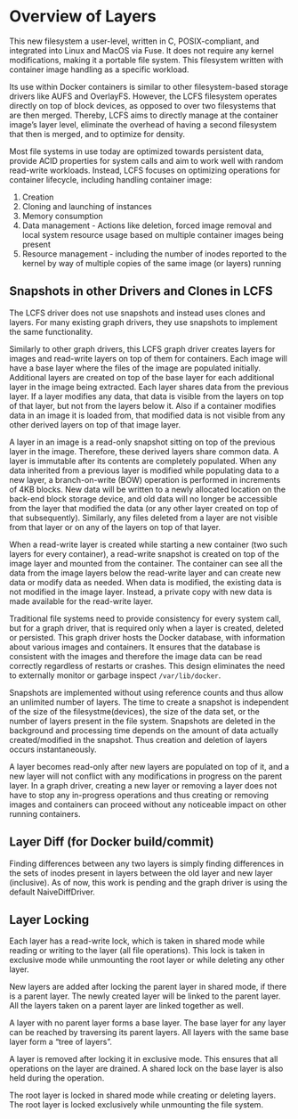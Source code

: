 
# Overview of Layers 

This new filesystem a user-level, written in C, POSIX-compliant, and integrated into Linux and MacOS via Fuse.  It does not require any kernel modifications, making it a portable file system. This filesystem written with container image handling as a specific workload. 

Its use within Docker containers is similar to other filesystem-based storage drivers like AUFS and OverlayFS.  However, the LCFS filesystem operates directly on top of block devices, as opposed to over two filesystems that are then merged. Thereby,  LCFS aims to directly manage at the container image’s layer level, eliminate the overhead of having a second filesystem that then is merged, and to optimize for density. 

Most file systems in use today are optimized towards persistent data, provide ACID properties for system calls and aim to work well with random read-write workloads. Instead, LCFS focuses on optimizing operations for container lifecycle, including handling container image:

1. Creation
2. Cloning and launching of instances
3. Memory consumption
4. Data management - Actions like deletion, forced image removal and local system resource usage based on multiple container images being present
5. Resource management - including the number of inodes reported to the kernel by way of multiple copies of the same image (or layers) running

## Snapshots in other Drivers and Clones in LCFS
The LCFS driver does not use snapshots and instead uses clones and layers. For many existing graph drivers, they use snapshots to implement the same functionality. 

Similarly to other graph drivers, this LCFS graph driver creates layers for images and read-write layers on top of them for containers.  Each image will have a base layer where the files of the image are populated initially. Additional layers are created on top of the base layer for each additional layer in the image being extracted.  Each layer shares data from the previous layer.  If a layer modifies any data, that data is visible from the layers on top of that layer, but not from the layers below it. Also if a container modifies data in an image it is loaded from, that modified data is not visible from any other derived layers on top of that image layer.

A layer in an image is a read-only snapshot sitting on top of the previous layer in the image.  Therefore, these derived layers share common data.  A layer is immutable after its contents are completely populated.  When any data inherited from a previous layer is modified while populating data to a new layer, a branch-on-write (BOW) operation is performed in increments of 4KB blocks.  New data will be written to a newly allocated location on the back-end block storage device, and old data will no longer be accessible from the layer that modified the data (or any other layer created on top of that subsequently).  Similarly, any files deleted from a layer are not visible from that layer or on any of the layers on top of that layer.


When a read-write layer is created while starting a new container (two such layers for every container), a read-write snapshot is created on top of the image layer and mounted from the container. The container can see all the data from the image layers below the read-write layer and can create new data or modify data as needed. When data is modified, the existing data is not modified in the image layer.  Instead, a private copy with new data is made available for the read-write layer.

Traditional file systems need to provide consistency for every system call, but for a graph driver, that is required only when a layer is created, deleted or persisted. This graph driver hosts the Docker database, with information about various images and containers.  It ensures that the database is consistent with the images and therefore the image data can be read correctly regardless of restarts or crashes.  This design eliminates the need to externally monitor or garbage inspect `/var/lib/docker`.

Snapshots are implemented without using reference counts and thus allow an unlimited number of layers. The time to create a snapshot is independent of the size of the filesystme(devices), the size of the data set, or the number of layers present in the file system. Snapshots are deleted in the background and processing time depends on the amount of data actually created/modified in the snapshot. Thus creation and deletion of layers occurs instantaneously.

A layer becomes read-only after new layers are populated on top of it, and a new layer will not conflict with any modifications in progress on the parent layer.  In a graph driver, creating a new layer or removing a layer does not have to stop any in-progress operations and thus creating or removing images and containers can proceed without any noticeable impact on other running containers.

## Layer Diff (for Docker build/commit)

Finding differences between any two layers is simply finding differences in the sets of inodes present in layers between the old layer and new layer (inclusive). As of now, this work is pending and the graph driver is using the default NaiveDiffDriver.

## Layer Locking
Each layer has a read-write lock, which is taken in shared mode while reading or writing to the layer (all file operations). This lock is taken in exclusive mode while unmounting the root layer or while deleting any other layer.

New layers are added after locking the parent layer in shared mode, if there is a parent layer. The newly created layer will be linked to the parent layer. All the layers taken on a parent layer are linked together as well.

A layer with no parent layer forms a base layer. The base layer for any layer can be reached by traversing its parent layers. All layers with the same base layer form a “tree of layers”.

A layer is removed after locking it in exclusive mode. This ensures that all operations on the layer are drained. A shared lock on the base layer is also held during the operation.

The root layer is locked in shared mode while creating or deleting layers. The root layer is locked exclusively while unmounting the file system.
